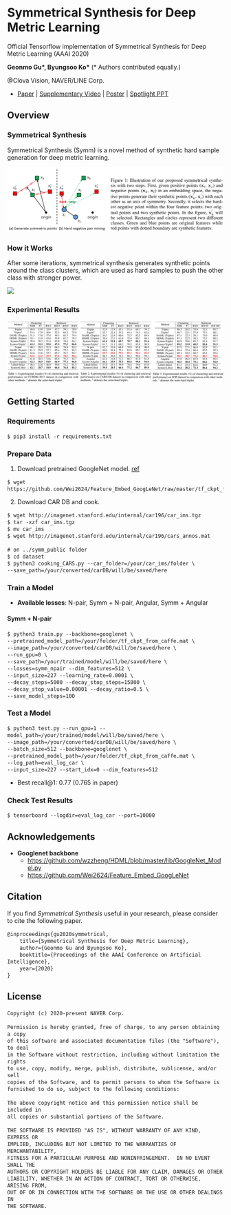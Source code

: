 # Symmetrical Synthesis for Deep Metric Learning

Official Tensorflow implementation of Symmetrical Synthesis for Deep Metric Learning (AAAI 2020)

**Geonmo Gu\*, Byungsoo Ko\*** (* Authors contributed equally.)

@Clova Vision, NAVER/LINE Corp.

- [Paper](https://arxiv.org/abs/2001.11658) | [Supplementary Video](https://www.youtube.com/watch?v=X9mJJKDokEU&feature=youtu.be) | [Poster](https://www.slideshare.net/ByungSooKo1/poster-symmetrical-synthesis-for-deep-metric-learning-aaai2020) | [Spotlight PPT](https://www.slideshare.net/ByungSooKo1/spotlight-ppt-symmetrical-synthesis-for-deep-metric-learning-aaai2020)

## Overview
### Symmetrical Synthesis
Symmetrical Synthesis (Symm) is a novel method of synthetic hard sample generation for deep metric learning.

<img src="figures/teaser.png">

### How it Works
After some iterations, symmetrical synthesis generates synthetic points around the class clusters, which are used as hard samples to push the other class with stronger power.

<img src="figures/Supplementary_video.gif">

### Experimental Results

<img src="figures/results.png">

## Getting Started

### Requirements

```
$ pip3 install -r requirements.txt
```

### Prepare Data

1. Download pretrained GoogleNet model. [ref](https://github.com/Wei2624/Feature_Embed_GoogLeNet)
```
$ wget https://github.com/Wei2624/Feature_Embed_GoogLeNet/raw/master/tf_ckpt_from_caffe.mat
```
2. Download CAR DB and cook.

```
$ wget http://imagenet.stanford.edu/internal/car196/car_ims.tgz
$ tar -xzf car_ims.tgz
$ mv car_ims
$ wget http://imagenet.stanford.edu/internal/car196/cars_annos.mat

# on ../symm_public folder
$ cd dataset
$ python3 cooking_CARS.py --car_folder=/your/car_ims/folder \
--save_path=/your/converted/carDB/will/be/saved/here
```

### Train a Model

- **Available losses**: N-pair, Symm + N-pair, Angular, Symm + Angular

#### Symm + N-pair
```
$ python3 train.py --backbone=googlenet \
--pretrained_model_path=/your/folder/tf_ckpt_from_caffe.mat \
--image_path=/your/converted/carDB/will/be/saved/here \
--run_gpu=0 \
--save_path=/your/trained/model/will/be/saved/here \
--losses=symm_npair --dim_features=512 \
--input_size=227 --learning_rate=0.0001 \
--decay_steps=5000 --decay_stop_steps=15000 \
--decay_stop_value=0.00001 --decay_ratio=0.5 \
--save_model_steps=100
```

### Test a Model
```
$ python3 test.py --run_gpu=1 --model_path=/your/trained/model/will/be/saved/here \
--image_path=/your/converted/carDB/will/be/saved/here \
--batch_size=512 --backbone=googlenet \
--pretrained_model_path=/your/folder/tf_ckpt_from_caffe.mat \
--log_path=eval_log_car \
--input_size=227 --start_idx=0 --dim_features=512
```
+ Best recall@1: 0.77 (0.765 in paper)

### Check Test Results
```
$ tensorboard --logdir=eval_log_car --port=10000
```

## Acknowledgements

+ **Googlenet backbone**
  + https://github.com/wzzheng/HDML/blob/master/lib/GoogleNet_Model.py
  + https://github.com/Wei2624/Feature_Embed_GoogLeNet
  
## Citation
If you find *Symmetrical Synthesis* useful in your research, please consider to cite the following paper.

```
@inproceedings{gu2020symmetrical,
    title={Symmetrical Synthesis for Deep Metric Learning},
    author={Geonmo Gu and Byungsoo Ko},
    booktitle={Proceedings of the AAAI Conference on Artificial Intelligence},
    year={2020}
}
```

## License

```
Copyright (c) 2020-present NAVER Corp.

Permission is hereby granted, free of charge, to any person obtaining a copy
of this software and associated documentation files (the "Software"), to deal
in the Software without restriction, including without limitation the rights
to use, copy, modify, merge, publish, distribute, sublicense, and/or sell
copies of the Software, and to permit persons to whom the Software is
furnished to do so, subject to the following conditions:

The above copyright notice and this permission notice shall be included in
all copies or substantial portions of the Software.

THE SOFTWARE IS PROVIDED "AS IS", WITHOUT WARRANTY OF ANY KIND, EXPRESS OR
IMPLIED, INCLUDING BUT NOT LIMITED TO THE WARRANTIES OF MERCHANTABILITY,
FITNESS FOR A PARTICULAR PURPOSE AND NONINFRINGEMENT.  IN NO EVENT SHALL THE
AUTHORS OR COPYRIGHT HOLDERS BE LIABLE FOR ANY CLAIM, DAMAGES OR OTHER
LIABILITY, WHETHER IN AN ACTION OF CONTRACT, TORT OR OTHERWISE, ARISING FROM,
OUT OF OR IN CONNECTION WITH THE SOFTWARE OR THE USE OR OTHER DEALINGS IN
THE SOFTWARE.
```
